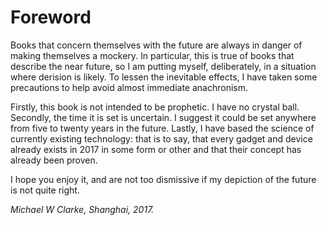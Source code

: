 
# Foreword

Books that concern themselves with the future are always in danger of making themselves a mockery. In particular, this is true of books that describe the near future, so I am putting myself, deliberately, in a situation where derision is likely. To lessen the inevitable effects, I have taken some precautions to help avoid almost immediate anachronism.

Firstly, this book is not intended to be prophetic. I have no crystal ball. Secondly, the time it is set is uncertain. I suggest it could be set anywhere from five to twenty years in the future. Lastly, I have based the science of currently existing technology: that is to say, that every gadget and device already exists in 2017 in some form or other and that their concept has already been proven.

I hope you enjoy it, and are not too dismissive if my depiction of the future is not quite right.

*Michael W Clarke, Shanghai, 2017.*